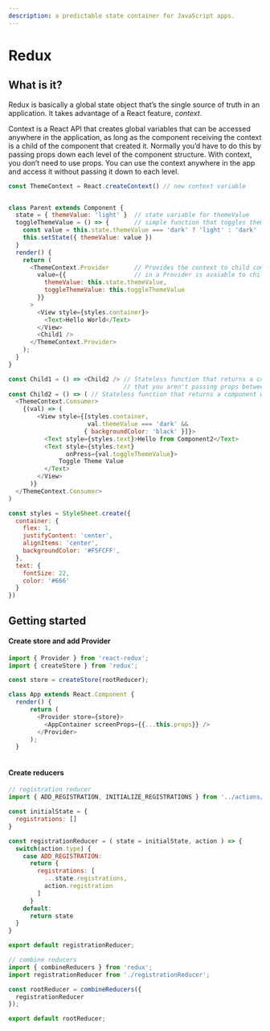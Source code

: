 ```yaml
---
description: a predictable state container for JavaScript apps.
---
```


# Redux

## What is it?

Redux is basically a global state object that’s the single source of truth in an application. It takes advantage of a React feature, _context_.

Context is a React API that creates global variables that can be accessed anywhere in the application, as long as the component receiving the context is a child of the component that created it. Normally you’d have to do this by passing props down each level of the component structure. With context, you don’t need to use props. You can use the context anywhere in the app and access it without passing it down to each level.

```javascript
const ThemeContext = React.createContext() // new context variable 


class Parent extends Component {
  state = { themeValue: 'light' }  // state variable for themeValue
  toggleThemeValue = () => {       // simple function that toggles theme value
    const value = this.state.themeValue === 'dark' ? 'light' : 'dark' 
    this.setState({ themeValue: value })
  }
  render() {
    return (
      <ThemeContext.Provider       // Provides the context to child components. Anything wrapperd
        value={{                   // in a Provider is avaiable to children of a component in a Consumer
          themeValue: this.state.themeValue,
          toggleThemeValue: this.toggleThemeValue
        }}
      >
        <View style={styles.container}>
          <Text>Hello World</Text>
        </View>
        <Child1 />
      </ThemeContext.Provider>
    );
  }
}

const Child1 = () => <Child2 /> // Stateless function that returns a component, demonstrating
                                // that you aren't passing props between Parent adn Child2
const Child2 = () => ( // Stateless function that returns a component wrapped in a ThemeContext.Consumer
  <ThemeContext.Consumer>
    {(val) => (
        <View style={[styles.container, 
                      val.themeValue === 'dark' && 
                     { backgroundColor: 'black' }]}>
          <Text style={styles.text}>Hello from Component2</Text>
          <Text style={styles.text} 
                onPress={val.toggleThemeValue}>
              Toggle Theme Value
          </Text>
        </View>
      )}
  </ThemeContext.Consumer>
)

const styles = StyleSheet.create({
  container: {
    flex: 1,
    justifyContent: 'center',
    alignItems: 'center',
    backgroundColor: '#F5FCFF',
  },
  text: {
    fontSize: 22,
    color: '#666'
  }
})
```

## Getting started

#### Create store and add Provider

```javascript
import { Provider } from 'react-redux';
import { createStore } from 'redux';

const store = createStore(rootReducer);

class App extends React.Component {
  render() {
      return (
        <Provider store={store}>
          <AppContainer screenProps={{...this.props}} />
        </Provider>
      );
  }
  
```

#### Create reducers

```javascript
// registration reducer
import { ADD_REGISTRATION, INITIALIZE_REGISTRATIONS } from '../actions/action';

const initialState = {
  registrations: []
}

const registrationReducer = ( state = initialState, action ) => {
  switch(action.type) {
    case ADD_REGISTRATION:
      return {
        registrations: [
          ...state.registrations,
          action.registration
        ]
      }
    default: 
      return state
  }
}

export default registrationReducer;

// combine reducers
import { combineReducers } from 'redux';
import registrationReducer from './registrationReducer';

const rootReducer = combineReducers({
  registrationReducer
});

export default rootReducer;
```

